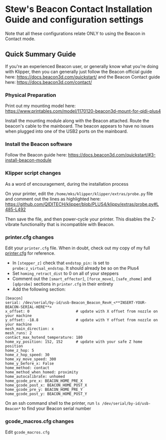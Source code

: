 # Stew's Beacon Contact Installation Guide and configuration settings

Note that all these configurations relate ONLY to using the Beacon in Contact mode.

## Quick Summary Guide

If you're an experienced Beacon user, or generally know what you're doing with Klipper, then you can
generally just follow the Beacon official guide here: https://docs.beacon3d.com/quickstart/
and the Beacon Contact guide here: https://docs.beacon3d.com/contact/


### Physical Preparation

Print out my mounting model here: https://www.printables.com/model/1170120-beacon3d-mount-for-qidi-plus4

Install the mounting module along with the Beacon attached.  Route the beacon's cable to the mainboard.
The beacon appears to have no issues when plugged into one of the USB2 ports on the mainboard.

### Install the Beacon software

Follow the Beacon guide here: https://docs.beacon3d.com/quickstart/#3-install-beacon-module

### Klipper script changes

As a word of encouragement, during the installation process

On your printer, edit the `/home/mks/klipper/klipper/extras/probe.py` file and comment out the lines as highlighted here:
https://github.com/QIDITECH/klipper/blob/PLUS4/klippy/extras/probe.py#L485-L492

Then save the file, and then power-cycle your printer.  This disables the Z-vibrate functionality that is incompatible with Beacon.


### printer.cfg changes

Edit your `printer.cfg` file.  When in doubt, check out my copy of my full [printer.cfg](./printer.cfg) for reference.

- In `[stepper_z]` check that `endstop_pin:` is set to `probe:z_virtual_endstop`.  It should already be so on the Plus4
- Set `homing_retract_dist` to 0 on all of your steppers
- Comment out the `[smart_effector]`, `[force_move]`, `[safe_zhome]` and `[qdprobe]` sections in `printer.cfg` in their entirety
- Add the following section:

```
[beacon]
serial: /dev/serial/by-id/usb-Beacon_Beacon_RevH_<**INSERT-YOUR-BEACON-SERIAL-HERE**>
x_offset: 0                     # update with X offset from nozzle on your machine
y_offset: -18.8                 # update with Y offset from nozzle on your machine
mesh_main_direction: x
mesh_runs: 2
contact_max_hotend_temperature: 180
home_xy_position: 152, 152      # update with your safe Z home position
home_z_hop: 5
home_z_hop_speed: 30
home_xy_move_speed: 300
home_y_before_x: False
home_method: contact
home_method_when_homed: proximity
home_autocalibrate: unhomed
home_gcode_pre_x: BEACON_HOME_PRE_X
home_gcode_post_x: BEACON_HOME_POST_X
home_gcode_pre_y: BEACON_HOME_PRE_Y
home_gcode_post_y: BEACON_HOME_POST_Y
```

On an ssh command shell to the printer, run `ls /dev/serial/by-id/usb-Beacon*` to find your Beacon serial number


### gcode_macros.cfg changes

Edit `gcode_macros.cfg`

